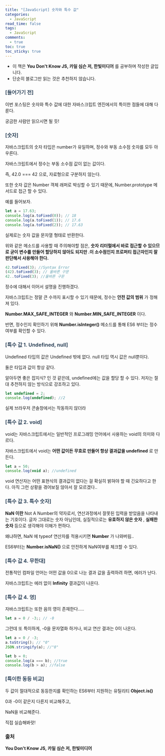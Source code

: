 ```yaml
---
title: "[JavaScript] 숫자와 특수 값"
categories:
  - JavaScript
read_time: false
tags:
  - JavaScript
comments:
  - true
toc: true
toc_sticky: true
---
```


* 이 책은 __You Don't Know JS, 카일 심슨 저, 한빛미디어__ 를 공부하며 작성한 글입니다.
* 단순히 블로그만 읽는 것은 추천하지 않습니다.

### <span style="color:#34495e">[들어가기 전]</span>

이번 포스팅은 숫자와 특수 값에 대한 자바스크립트 엔진에서의 특이한 점들에 대해 다룬다.

궁금한 사람만 읽으시면 될 듯!

### <span style="color:#34495e">[숫자]</span>

자바스크립트의 숫자 타입은 number가 유일하며, 정수와 부동 소수점 숫자를 모두 아우른다.

자바스크립트에서 정수는 부동 소수점 값이 없는 값이다.

즉, 42.0 === 42 으로, 자료형으로 구분하지 않는다.

또한 숫자 값은 Number 객체 래퍼로 박싱할 수 있기 때문에, Number.prototype 메서드로 접근 할 수 있다.

예를 들어보자.

```javascript
let a = 17.63;
console.log(a.toFixed(0)); // 18
console.log(a.toFixed(1)); // 17.6
console.log(a.toFixed(2)); // 17.63
```

실제로는 숫자 값을 문자열 형태로 반환한다.

위와 같은 메소드를 사용할 때 주의해야할 점은, __숫자 리터럴에서 바로 접근할 수 있으므로 굳이 변수를 만들어 할당하지 않아도 되지만 .이 소수점인지 프로퍼티 접근자인지 잘 판단해서 사용해야 한다.__

```javascript
42.toFixed(3); //Syntax Error
(42).toFixed(3); // 올바른 구문
42..toFixed(3); //올바른 구문
```

정수에 대해서 이어서 설명을 진행하겠다.

자바스크립트는 정말 큰 수까지 표시할 수 있기 때문에, 정수는 __안전 값의 범위__ 가 정해져 있다.

__Number.MAX_SAFE_INTEGER__ 와 __Number.MIN_SAFE_INTEGER__ 이다.

반면, 정수인지 확인하기 위해 __Number.isInteger()__ 메소드를 통해 ES6 부터는 정수 여부를 확인할 수 있다.

### <span style="color:#34495e">[특수 값 1. Undefined, null]</span>

Undefined 타입의 값은 Undefined 밖에 없다. null 타입 역시 값은 null뿐이다.

둘은 타입과 값이 항상 같다.

알아두면 좋은 잡지식? 인 것 같은데, undefined에는 값을 할당 할 수 있다. 저자는 절대 추천하지 않는 방식으로 강조하고 있다.

```javascript
let undefined = 2;
console.log(undefined); //2
```

실제 브라우저 콘솔창에서는 작동하지 않더라


### <span style="color:#34495e">[특수 값 2. void]</span>

void는 자바스크립트에서는 일반적인 프로그래밍 언어에서 사용하는 void의 의미와 다르다.

자바스크립트에서 void는 __어떤 값이든 무효로 만들어 항상 결과값을 undefined__ 로 만든다.

```javascript
let a = 50;
console.log(void a); //undefined
```

void 연산자는 어떤 표현식의 결과값이 없다는 걸 확실히 밝혀야 할 때 긴요하다고 한다. 아직 그런 상황을 겪어보질 않아서 잘 모르겠다..

### <span style="color:#34495e">[특수 값 3. 특수 숫자]</span>

__NaN 이란__ Not A Number의 약자로서, 연산과정에서 잘못된 입력을 받았음을 나타내는 기호이다. 글자 그대로는 숫자 아님인데, 실질적으로는 __유효하지 않은 숫자__ , __실패한 숫자__ 등으로 생각해야 이해가 편하다.

왜냐하면, NaN 에 typeof 연산자를 적용시키면 __Number__ 가 나와버림..

ES6부터는 __Number.isNaN()__ 으로 안전하게 NaN여부를 체크할 수 있다.

### <span style="color:#34495e">[특수 값 4. 무한대]</span>

전통적인 컴파일 언어는 어떤 값을 0으로 나눈 결과 값을 출력하려 하면, 에러가 난다.

자바스크립트는 에러 없이 __Infinity__ 결과값이 나온다.

### <span style="color:#34495e">[특수 값 4. 영]</span>

자바스크립트는 또한 음의 영이 존재한다.....

```javascript
let a = 0 / -3;; // -0
```

그런데 또 특이하게, -0을 문자열화 하거나, 비교 연산 결과는 0이 나온다.

```javascript
let a = 0 / -3;
a.toString(); // "0"
JSON.stringify(a); //"0"

let b = 0;
console.log(a === b); //true
console.log(b > a); //false
```

### <span style="color:#34495e">[특이한 동등 비교]</span>

두 값이 절대적으로 동등한지를 확인하는 ES6부터 지원하는 유틸리티 __Object.is()__ 

0과 -0이 같은지 다른지 비교해주고,

NaN을 비교해준다.

직접 실습해봐랏!

### 출처

__You Don't Know JS, 카일 심슨 저, 한빛미디어__